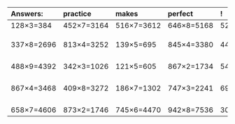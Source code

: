 | Answers: | practice | makes | perfect | ! |
| :--- | :--- | :--- | :--- | :--- |
| 128×3=384 | 452×7=3164 | 516×7=3612 | 646×8=5168 | 527×3=1581 | 
|   |   |   |   |   | 
|   |   |   |   |   | 
|   |   |   |   |   | 
| 337×8=2696 | 813×4=3252 | 139×5=695 | 845×4=3380 | 440×9=3960 | 
|   |   |   |   |   | 
|   |   |   |   |   | 
|   |   |   |   |   | 
|   |   |   |   |   | 
| 488×9=4392 | 342×3=1026 | 121×5=605 | 867×2=1734 | 548×2=1096 | 
|   |   |   |   |   | 
|   |   |   |   |   | 
|   |   |   |   |   | 
|   |   |   |   |   | 
| 867×4=3468 | 409×8=3272 | 186×7=1302 | 747×3=2241 | 694×5=3470 | 
|   |   |   |   |   | 
|   |   |   |   |   | 
|   |   |   |   |   | 
|   |   |   |   |   | 
| 658×7=4606 | 873×2=1746 | 745×6=4470 | 942×8=7536 | 303×2=606 | 
